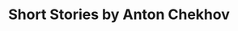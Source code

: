 ---
title: Short Stories by Anton Chekhov
categories: [Short Story,Fiction Literature]
tags: [Satire,Soroush Rohbakhsh’S Suggestion,Short Story,Russia]
---